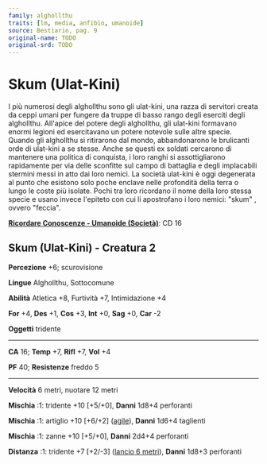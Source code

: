 ```yaml
---
family: alghollthu
traits: [lm, media, anfibio, umanoide]
source: Bestiario, pag. 9
original-name: TODO
original-srd: TODO
---
```


# Skum (Ulat-Kini)

I più numerosi degli alghollthu sono gli ulat-kini, una razza di servitori
creata da ceppi umani per fungere da truppe di basso rango degli eserciti degli
alghollthu. All'apice del potere degli alghollthu, gli ulat-kini formavano
enormi legioni ed esercitavano un potere notevole sulle altre specie. Quando gli
alghollthu si ritirarono dal mondo, abbandonarono le brulicanti orde di
ulat-kini a se stesse. Anche se questi ex soldati cercarono di mantenere una
politica di conquista, i loro ranghi si assottigliarono rapidamente per via
delle sconfitte sul campo di battaglia e degli implacabili stermini messi in
atto dai loro nemici. La società ulat-kini è oggi degenerata al punto che
esistono solo poche enclave nelle profondità della terra o lungo le coste più
isolate. Pochi tra loro ricordano il nome della loro stessa specie e usano
invece l'epiteto con cui li apostrofano i loro nemici: "skum" , ovvero "feccia".

**[Ricordare Conoscenze - Umanoide (Società)](/azioni/ricordare-conoscenze)**:
CD 16

## Skum (Ulat-Kini) - Creatura 2

**Percezione** +6; scurovisione

**Lingue** Alghollthu, Sottocomune

**Abilità** Atletica +8, Furtività +7, Intimidazione +4

**For** +4, **Des** +1, **Cos** +3, **Int** +0, **Sag** +0, **Car** -2

**Oggetti** tridente

---

**CA** 16; **Temp** +7, **Rifl** +7, **Vol** +4

**PF** 40; **Resistenze** freddo 5

---

**Velocità** 6 metri, nuotare 12 metri

**Mischia** :1: tridente +10 \[+5/+0], **Danni** 1d8+4 perforanti

**Mischia** :1: artiglio +10 \[+6/+2] ([agile](/tratti/agile)), **Danni** 1d6+4
taglienti

**Mischia** :1: zanne +10 \[+5/+0], **Danni** 2d4+4 perforanti

**Distanza** :1: tridente +7 \[+2/-3] ([lancio 6 metri](/tratti/lancio)),
**Danni** 1d8+3 perforanti
